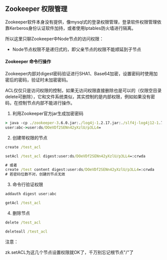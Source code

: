 ## Zookeeper 权限管理



Zookeeper软件本身没有提供，像mysql式的登录权限管理，登录软件权限管理依靠Kerberos身份认证软件加持，或者使用Iptables防火墙进行隔离。



所以这里只聊Zookeeper中Node节点的访问权限：

* Node节点权限不是递归式的，即父亲节点的权限不能顺延到子节点



#### Zookeeper 命令行操作

Zookeeper内部对digest密码验证进行SHA1、Base64加密，设置密码时使用加密后的密码，验证时未加密密码。

ACL仅仅只是访问权限的控制，如果无访问权限直接删除也是可以的（仅限空目录delete可删除），它和文件系统类似，其实控制的是内部权限，例如如果没有密码，在控制节点内部不能进行操作。

1. 利用Zookeeper官方jar生成加密密码

```cmd
> java -cp ./zookeeper-3.6.0.jar:./log4j-1.2.17.jar:./slf4j-log4j12-1.7.25.jar:./slf4j-api-1.7.25.jar org.apache.zookeeper.server.auth.DigestAuthenticationProvider user:abc
user:abc->user:ds/DOeVDf2SENn42yXzlU/p3LL4=
```

2. 创建带权限的节点

```cmd
create /test_acl

setAcl /test_acl digest:user:ds/DOeVDf2SENn42yXzlU/p3LL4=:crwda

# 或者
create /test content digest:user:ds/DOeVDf2SENn42yXzlU/p3LL4=:crwda
# 若密码位数不对，创建的节点无效
```

3. 命令行验证权限

```cmd
addauth digest user:abc

getAcl /test_acl
```

4. 删除节点

```cmd
delete /test_acl

deleteall /test_acl
```



注意：

zk.setACL为这几个节点设置权限就OK了，千万别忘记根节点"/"了